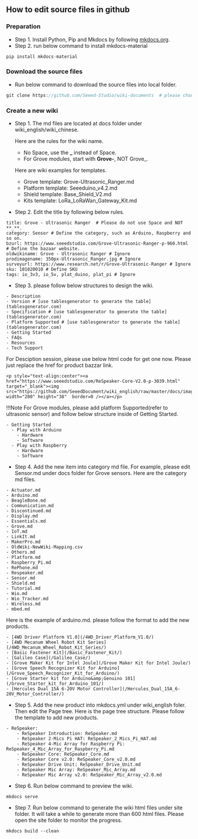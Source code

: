 ## How to edit source files in github

### Preparation

- Step 1. Install Python, Pip and Mkdocs by following [mkdocs.org](http://www.mkdocs.org/).
- Step 2. run below command to install mkdocs-material

```python
pip install mkdocs-material
```

### Download the source files

- Run below command to download the source files into local folder.

```c
git clone https://github.com/Seeed-Studio/wiki-documents  # please change wiki_english to wiki_chinese for Chinese wiki.
```

###  Create a new wiki

- Step 1. The md files are located at docs folder under wiki_english/wiki_chinese.

  Here are the rules for the wiki name.
    - No Space, use the **_** instead of Space.
    - For Grove modules, start with **Grove-**, NOT Grove_.  

  Here are wiki examples for templates.
    - Grove template: Grove-Ultrasonic_Ranger.md
    - Platform template: Seeeduino_v4.2.md
    - Shield template: Base_Shield_V2.md
    - Kits template: LoRa_LoRaWan_Gateway_Kit.md

- Step 2. Edit the title by following below rules.  

```
title: Grove - Ultrasonic Ranger  # Please do not use Space and NOT **_**.
category: Sensor # Define the category, such as Arduino, Raspberry and so on.
bzurl: https://www.seeedstudio.com/Grove-Ultrasonic-Ranger-p-960.html  # Define the bazaar website.
oldwikiname: Grove - Ultrasonic Ranger # Ignore
prodimagename: 350px-Ultrasonic_Ranger.jpg # Ignore
surveyurl: https://www.research.net/r/Grove-Ultrasonic-Ranger # Ignore
sku: 101020010 # Define SKU
tags: io_3v3, io_5v, plat_duino, plat_pi # Ignore
```

- Step 3. please follow below structures to design the wiki.

```
- Description 
- Version # [use tablesgenerator to generate the table](tablesgenerator.com)
- Specification # [use tablesgenerator to generate the table](tablesgenerator.com)
- Platform Supported # [use tablesgenerator to generate the table](tablesgenerator.com)
- Getting Started
- FAQs
- Resources
- Tech Support
```

For Desciption session, please use below html code for get one now. Please just replace the href for product bazzar link. 

```
<p style="text-align:center"><a href="https://www.seeedstudio.com/ReSpeaker-Core-V2.0-p-3039.html" target="_blank"><img src="https://github.com/SeeedDocument/wiki_english/raw/master/docs/images/get_one_now_small.png" width="200" height="38"  border=0 /></a></p>  
```

!!!Note
    For Grove modules, please add platform Supported(refer to ultrasonic sensor) and follow below structure inside of Getting Started.

```
- Getting Started
  - Play with Arduino
    - Hardware
    - Software
  - Play with Raspberry
    - Hardware
    - Software
```


- Step 4. Add the new item into category md file. For example, please edit Sensor.md under docs folder for Grove sensors. Here are the category md files.

```
- Actuator.md
- Arduino.md
- BeagleBone.md
- Communication.md
- Discontinued.md
- Display.md
- Essentials.md
- Grove.md
- IoT.md
- LinkIt.md
- MakerPro.md
- OldWiki-NewWiki-Mapping.csv
- Others.md
- Platform.md
- Raspberry_Pi.md
- RePhone.md
- Respeaker.md
- Sensor.md
- Shield.md
- Tutorial.md
- Wio.md
- Wio_Tracker.md
- Wireless.md
- mbed.md
```


  Here is the example of arduino.md. please follow the format to add the new products.

```
- [4WD Driver Platform V1.0](/4WD_Driver_Platform_V1.0/)
- [4WD Mecanum Wheel Robot Kit Series](/4WD_Mecanum_Wheel_Robot_Kit_Series/)
- [Basic Fastener Kit](/Basic_Fastener_Kit/)
- [Galileo Case](/Galileo_Case/)
- [Grove Maker Kit for Intel Joule](/Grove Maker Kit for Intel Joule/)
- [Grove Speech Recognizer Kit for Arduino](/Grove_Speech_Recognizer_Kit_for_Arduino/)
- [Grove Starter kit for Arduino&amp;Genuino 101](/Grove_Starter_kit_for_Arduino_101/)
- [Hercules Dual 15A 6-20V Motor Controller](/Hercules_Dual_15A_6-20V_Motor_Controller/)
```

- Step 5. Add the new product into mkdocs.yml under wiki_english foler. Then edit the Page tree. Here is the page tree structure. Please follow the template to add new products.

```
- ReSpeaker:
    - ReSpeaker Introduction: ReSpeaker.md
    - ReSpeaker 2-Mics Pi HAT: ReSpeaker_2_Mics_Pi_HAT.md
    - ReSpeaker 4-Mic Array for Raspberry Pi: ReSpeaker_4_Mic_Array_for_Raspberry_Pi.md
    - ReSpeaker Core: ReSpeaker_Core.md
    - ReSpeaker Core v2.0: ReSpeaker_Core_v2.0.md
    - ReSpeaker Drive Unit: ReSpeaker_Drive_Unit.md
    - ReSpeaker Mic Array: ReSpeaker_Mic_Array.md
    - ReSpeaker Mic Array v2.0: ReSpeaker_Mic_Array_v2.0.md
```

- Step 6. Run below command to preview the wiki.

```
mkdocs serve
```

- Step 7. Run below command to generate the wiki html files under site folder. It will take a while to generate more than 600 html files. Please open the site folder to monitor the progress.

```
mkdocs build --clean
```
